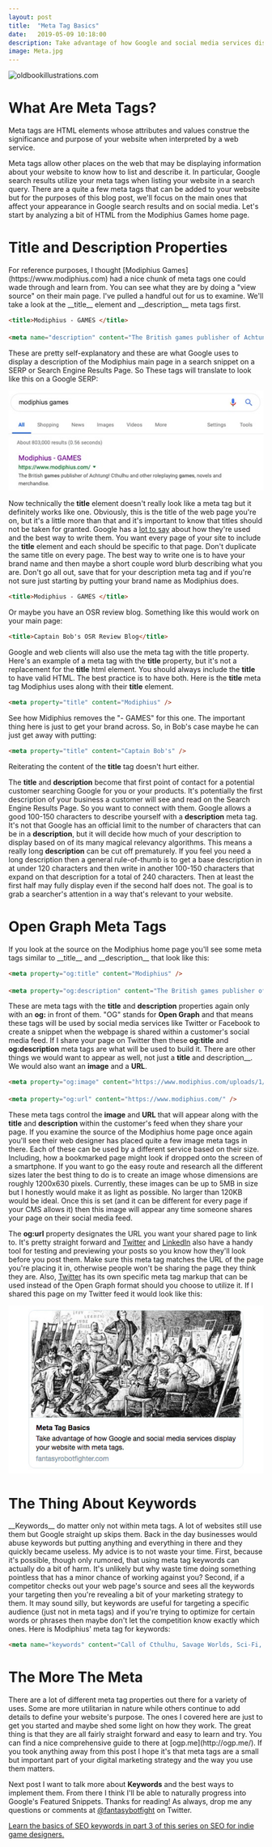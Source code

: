 ```yaml
---
layout: post
title:  "Meta Tag Basics"
date:   2019-05-09 10:18:00
description: Take advantage of how Google and social media services display your website with meta tags.
image: Meta.jpg
---
```


![oldbookillustrations.com](https://fantasyrobotfighter.github.io/assets/images/Meta.jpg)

<h1>What Are Meta Tags?</h1>
Meta tags are HTML elements whose attributes and values construe the significance and purpose of your website when interpreted by a web service. 

Meta tags allow other places on the web that may be displaying information about your website to know how to list and describe it. In particular, Google search results utilize your meta tags when listing your website in a search query. There are a quite a few meta tags that can be added to your website but for the purposes of this blog post, we'll focus on the main ones that affect your appearance in Google search results and on social media. Let's start by analyzing a bit of HTML from the Modiphius Games home page.

<h1>Title and Description Properties</h1>
For reference purposes, I thought [Modiphius Games](https://www.modiphius.com) had a nice chunk of meta tags one could wade through and learn from. You can see what they are by doing a "view source" on their main page. I've pulled a handful out for us to examine. We'll take a look at the __title__ element and __description__ meta tags first.

```html
<title>Modiphius - GAMES </title>

<meta name="description" content="The British games publisher of Achtung! Cthulhu and other roleplaying games, novels and merchandise" />
```

These are pretty self-explanatory and these are what Google uses to display a description of the Modiphius main page in a search snippet on a SERP or Search Engine Results Page. So These tags will translate to look like this on a Google SERP:

![Meta Tag Results](/assets/images/ModiphiusResult.jpg)

Now technically the __title__ element doesn't really look like a meta tag but it definitely works like one. Obviously, this is the title of the web page you're on, but it's a little more than that and it's important to know that titles should not be taken for granted. Google has a [lot to say](https://support.google.com/webmasters/answer/35624?hl=en) about how they're used and the best way to write them. You want every page of your site to include the __title__ element and each should be specific to that page. Don't duplicate the same title on every page. The best way to write one is to have your brand name and then maybe a short couple word blurb describing what you are. Don't go all out, save that for your description meta tag and if you're not sure just starting by putting your brand name as Modiphius does.

```html
<title>Modiphius - GAMES </title>
```

Or maybe you have an OSR review blog. Something like this would work on your main page:

```html
<title>Captain Bob's OSR Review Blog</title>
```

Google and web clients will also use the meta tag with the title property. Here's an example of a meta tag with the __title__ property, but it's not a replacement for the __title__ html element. You should always include the __title__ to have valid HTML. The best practice is to have both. Here is the __title__ meta tag Modiphius uses along with their __title__ element.

```html
<meta property="title" content="Modiphius" />
```
See how Midiphius removes the "- GAMES" for this one. The important thing here is just to get your brand across. So, in Bob's case maybe he can just get away with putting:

```html
<meta property="title" content="Captain Bob's" />
```
Reiterating the content of the __title__ tag doesn't hurt either.

The __title__ and __description__ become that first point of contact for a potential customer searching Google for you or your products. It's potentially the first description of your business a customer will see and read on the Search Engine Results Page. So you want to connect with them. Google allows a good 100-150 characters to describe yourself with a __description__ meta tag. It's not that Google has an official limit to the number of characters that can be in a __description__, but it will decide how much of your description to display based on of its many magical relevancy algorithms. This means a really long __description__ can be cut off prematurely. If you feel you need a long description then a general rule-of-thumb is to get a base description in at under 120 characters and then write in another 100-150 characters that expand on that description for a total of 240 characters. Then at least the first half may fully display even if the second half does not. The goal is to grab a searcher's attention in a way that's relevant to your website. 

<h1>Open Graph Meta Tags</h1>
If you look at the source on the Modiphius home page you'll see some meta tags similar to __title__ and __description__ that look like this:

```html
<meta property="og:title" content="Modiphius" />

<meta property="og:description" content="The British games publisher of Achtung! Cthulhu and other roleplaying games, novels and merchandise" />
```

These are meta tags with the __title__ and __description__ properties again only with an __og:__ in front of them. "OG" stands for __Open Graph__ and that means these tags will be used by social media services like Twitter or Facebook to create a snippet when the webpage is shared within a customer's social media feed. If I share your page on Twitter then these __og:title__ and __og:description__ meta tags are what will be used to build it. There are other things we would want to appear as well, not just a __title__ and description__.  We would also want an __image__ and a __URL__.

```html
<meta property="og:image" content="https://www.modiphius.com/uploads/1/4/0/6/14062642/2635870_orig.png" />

<meta property="og:url" content="https://www.modiphius.com/" />
```

These meta tags control the __image__ and __URL__ that will appear along with the __title__ and __description__ within the customer's feed when they share your page. If you examine the source of the Modiphius home page once again you'll see their web designer has placed quite a few image meta tags in there. Each of these can be used by a different service based on their size. Including, how a bookmarked page might look if dropped onto the screen of a smartphone. If you want to go the easy route and research all the different sizes later the best thing to do is to create an image whose dimensions are roughly 1200x630 pixels. Currently, these images can be up to 5MB in size but I honestly would make it as light as possible. No larger than 120KB would be ideal. Once this is set (and it can be different for every page if your CMS allows it) then this image will appear any time someone shares your page on their social media feed. 

The __og:url__ property designates the URL you want your shared page to link to. It's pretty straight forward and [Twitter](https://cards-dev.twitter.com/validator) and [LinkedIn](https://www.linkedin.com/post-inspector/inspect/) also have a handy tool for testing and previewing your posts so you know how they'll look before you post them. Make sure this meta tag matches the URL of the page you're placing it in, otherwise people won't be sharing the page they think they are. Also, [Twitter](https://developer.twitter.com/en/docs/tweets/optimize-with-cards/overview/markup.html) has its own specific meta tag markup that can be used instead of the Open Graph format should you choose to utilize it. If I shared this page on my Twitter feed it would look like this:

![This page shared on Twitter](/assets/images/SharedPage.jpg)

<h1>The Thing About Keywords</h1>
__Keywords__ do matter only not within meta tags. A lot of websites still use them but Google straight up skips them. Back in the day businesses would abuse keywords but putting anything and everything in there and they quickly became useless. My advice is to not waste your time. First, because it's possible, though only rumored, that using meta tag keywords can actually do a bit of harm. It's unlikely but why waste time doing something pointless that has a minor chance of working against you? Second, if a competitor checks out your web page's source and sees all the keywords your targeting then you're revealing a bit of your marketing strategy to them. It may sound silly, but keywords are useful for targeting a specific audience (just not in meta tags) and if you're trying to optimize for certain words or phrases then maybe don't let the competition know exactly which ones. Here is Modiphius' meta tag for keywords:

```html
<meta name="keywords" content="Call of Cthulhu, Savage Worlds, Sci-Fi, Horror, Trail of Cthulhu, HP Lovecraft, Achtung! Cthulhu, Cthulhu, WW2, WWII, World War 2, Secret War, Nazi Antarctic Base" />
```

<h1>The More The Meta</h1>
There are a lot of different meta tag properties out there for a variety of uses. Some are more utilitarian in nature while others continue to add details to define your website's purpose. The ones I covered here are just to get you started and maybe shed some light on how they work. The great thing is that they are all fairly straight forward and easy to learn and try. You can find a nice comprehensive guide to there at [ogp.me](http://ogp.me/). If you took anything away from this post I hope it's that meta tags are a small but important part of your digital marketing strategy and the way you use them matters.

Next post I want to talk more about __Keywords__ and the best ways to implement them. From there I think I'll be able to naturally progress into Google's Featured Snippets. Thanks for reading! As always, drop me any questions or comments at [@fantasybotfight](https://twitter.com/FantasyBotFight) on Twitter.

<script type="application/ld+json">
{ "@context": "https://schema.org", 
 "@type": "BlogPosting",
 "mainEntityOfPage": {
        "@type": "WebPage",
        "@id": "https://www.fantasyrobotfighter.com/2019/Meta-Tag-Basics/"
      },
 "headline": "SEO for Indie Game Designers - Part 2 - Meta Tag Basics",
 "alternativeHeadline": "Take advantage of how Google and social media services display your website with meta tags.",
 "image": "https://www.fantasyrobotfighter.com/assets/images/Meta.jpg",
 "genre": "CreativeWork", 
 "keywords": "Search Engine Optimization SEO RPG Indie Game Design SERP", 
 "wordcount": "1350",
 "publisher": {	
 		"@type": "Organization",
        "name": "Fantasy Robot Fighter",
		"url": "http://www.fantasyrobotfighter.com",
		"logo": {
		    "@type": "ImageObject",
		    "url": "https://www.fantasyrobotfighter.com/assets/images/avatar.png",
		    "width": 80,
		    "height": 80
		}
    },
 "datePublished": "2019-05-09",
 "dateCreated": "2019-05-09",
 "dateModified": "2019-05-09",
 "description": "What are meta tags?",
 "articleBody": "Meta tags allow other places on the web that may be displaying information about your website to know how to list and describe it. In particular, Google search results utilize your meta tags when listing your website in a search query. There are a quite a few meta tags that can be added to your website but for the purposes of this blog post, we'll focus on the main ones that affect your appearance in Google search results and on social media. Let's start by analyzing a bit of HTML from the Modiphius Games home page.",
   "author": {
    "@type": "Person",
    "name": "Ryan Buller"
  }
 }
</script>

[Learn the basics of SEO keywords in part 3 of this series on SEO for indie game designers.](https://www.fantasyrobotfighter.com/2019/SEO-andß-Keywords/)

[jekyll-gh]: https://github.com/mojombo/jekyll
[jekyll]:    http://jekyllrb.com
